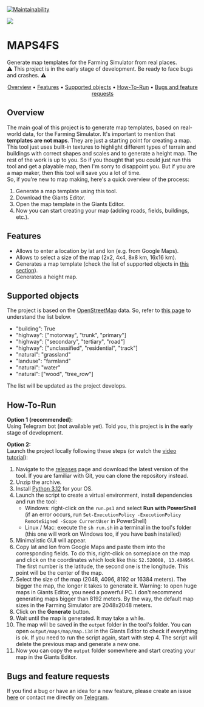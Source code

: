 [![Maintainability](https://api.codeclimate.com/v1/badges/b922fd0a7188d37e61de/maintainability)](https://codeclimate.com/github/iwatkot/maps4fs/maintainability) 

![](https://i.postimg.cc/y6cq19b5/maps4fs.png)
# MAPS4FS
Generate map templates for the Farming Simulator from real places.<br>
⚠️ This project is in the early stage of development. Be ready to face bugs and crashes. ⚠️

<p align="center">
  <a href="#Overview">Overview</a> •
  <a href="#Features">Features</a> •
  <a href="#Supported-objects">Supported objects</a> •
  <a href="#How-To-Run">How-To-Run</a> •
  <a href="#Bugs-and-feature-requests">Bugs and feature requests</a>
</p>

## Overview
The main goal of this project is to generate map templates, based on real-world data, for the Farming Simulator. It's important to mention that **templates are not maps**. They are just a starting point for creating a map. This tool just uses built-in textures to highlight different types of terrain and buildings with correct shapes and scales and to generate a height map. The rest of the work is up to you. So if you thought that you could just run this tool and get a playable map, then I'm sorry to disappoint you. But if you are a map maker, then this tool will save you a lot of time.<br>
So, if you're new to map making, here's a quick overview of the process:
1. Generate a map template using this tool.
2. Download the Giants Editor.
3. Open the map template in the Giants Editor.
4. Now you can start creating your map (adding roads, fields, buildings, etc.).

## Features
- Allows to enter a location by lat and lon (e.g. from Google Maps).
- Allows to select a size of the map (2x2, 4x4, 8x8 km, 16x16 km).
- Generates a map template (check the list of supported objects in [this section](#supported-objects)).
- Generates a height map.

## Supported objects
The project is based on the [OpenStreetMap](https://www.openstreetmap.org/) data. So, refer to [this page](https://wiki.openstreetmap.org/wiki/Map_Features) to understand the list below.
- "building": True
- "highway": ["motorway", "trunk", "primary"]
- "highway": ["secondary", "tertiary", "road"]
- "highway": ["unclassified", "residential", "track"]
- "natural": "grassland"
- "landuse": "farmland"
- "natural": "water"
- "natural": ["wood", "tree_row"]

The list will be updated as the project develops.

## How-To-Run
**Option 1 (recommended):**<br>
Using Telegram bot (not available yet). Told you, this project is in the early stage of development.
<br>

**Option 2:**<br>
Launch the project locally following these steps (or watch the [video tutorial](https://youtu.be/OUzCO7SWKyA)):

1. Navigate to the [releases](https://github.com/iwatkot/maps4fs/releases) page and download the latest version of the tool. If you are familiar with Git, you can clone the repository instead.
2. Unzip the archive.
3. Install [Python 3.12](https://www.python.org/downloads/release/python-3120/) for your OS.
4. Launch the script to create a virtual environment, install dependencies and run the tool:
    - Windows: right-click on the `run.ps1` and select **Run with PowerShell** (if an error occurs, run `Set-ExecutionPolicy -ExecutionPolicy RemoteSigned -Scope CurrentUser` in PowerShell)
    - Linux / Mac: execute the `sh run.sh` in a terminal in the tool's folder (this one will work on Windows too, if you have bash installed)
5. Minimalistic GUI will appear.
6. Copy lat and lon from Google Maps and paste them into the corresponding fields. To do this, right-click on someplace on the map and click on the coordinates which look like this: `52.520008, 13.404954`. The first number is the latitude, the second one is the longitude. This point will be the center of the map.
7. Select the size of the map (2048, 4096, 8192 or 16384 meters). The bigger the map, the longer it takes to generate it. Warning: to open huge maps in Giants Editor, you need a powerful PC. I don't recommend generating maps bigger than 8192 meters. By the way, the default map sizes in the Farming Simulator are 2048x2048 meters.
8. Click on the **Generate** button.
9. Wait until the map is generated. It may take a while.
10. The map will be saved in the `output` folder in the tool's folder. You can open `output/maps/map/map.i3d` in the Giants Editor to check if everything is ok. If you need to run the script again, start with step 4. The script will delete the previous map and generate a new one.
11. Now you can copy the `output` folder somewhere and start creating your map in the Giants Editor.

## Bugs and feature requests
If you find a bug or have an idea for a new feature, please create an issue [here](https://github.com/iwatkot/maps4fs/issues) or contact me directly on [Telegram](https://t.me/iwatkot).